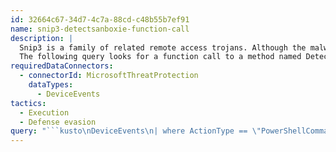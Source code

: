 ```yaml
---
id: 32664c67-34d7-4c7a-88cd-c48b55b7ef91
name: snip3-detectsanboxie-function-call
description: |
  Snip3 is a family of related remote access trojans. Although the malware in this family contain numerous small variations, they all exhibit similar behaviors and techniques.
  The following query looks for a function call to a method named DetectSandboxie. This method is used in RevengeRAT and AsyncRAT instances involved in a campaign targeting the aviation industry, first observed in 2021. It has also been associated in the past other malware, such as WannaCry and QuasarRAT. Individual PowerShell functions can be detected in the same way in some instances, though care should be taken to ensure that the command name is unique -- otherwise, this query may return many false positives.
requiredDataConnectors:
  - connectorId: MicrosoftThreatProtection
    dataTypes:
      - DeviceEvents
tactics:
  - Execution
  - Defense evasion
query: "```kusto\nDeviceEvents\n| where ActionType == \"PowerShellCommand\" \n| where AdditionalFields == \"{\\\"Command\\\":\\\"DetectSandboxie\\\"}\"\n```"
---
```


